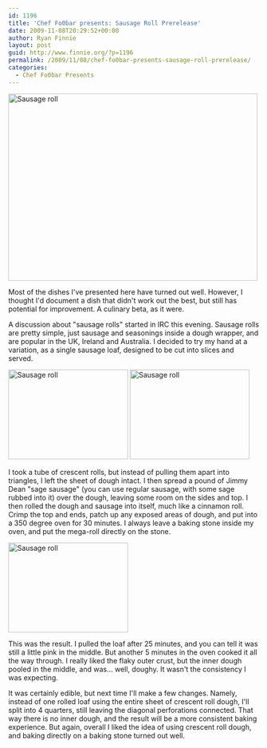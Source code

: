 ```yaml
---
id: 1196
title: 'Chef Fo0bar presents: Sausage Roll Prerelease'
date: 2009-11-08T20:29:52+00:00
author: Ryan Finnie
layout: post
guid: http://www.finnie.org/?p=1196
permalink: /2009/11/08/chef-fo0bar-presents-sausage-roll-prerelease/
categories:
  - Chef Fo0bar Presents
---
```

[<img src="http://farm3.static.flickr.com/2506/4087845507_84d04e74d7.jpg" width="500" height="375" alt="Sausage roll" />](http://www.flickr.com/photos/fo0bar/4087845507/ "Sausage roll by Ryan Finnie, on Flickr")

Most of the dishes I've presented here have turned out well. However, I thought I'd document a dish that didn't work out the best, but still has potential for improvement. A culinary beta, as it were.

A discussion about "sausage rolls" started in IRC this evening. Sausage rolls are pretty simple, just sausage and seasonings inside a dough wrapper, and are popular in the UK, Ireland and Australia. I decided to try my hand at a variation, as a single sausage loaf, designed to be cut into slices and served.

[<img src="http://farm3.static.flickr.com/2476/4087844013_3e65f7e03f_m.jpg" width="240" height="180" alt="Sausage roll" />](http://www.flickr.com/photos/fo0bar/4087844013/ "Sausage roll by Ryan Finnie, on Flickr") [<img src="http://farm3.static.flickr.com/2579/4087844817_12b9bcb0d9_m.jpg" width="240" height="180" alt="Sausage roll" />](http://www.flickr.com/photos/fo0bar/4087844817/ "Sausage roll by Ryan Finnie, on Flickr")

I took a tube of crescent rolls, but instead of pulling them apart into triangles, I left the sheet of dough intact. I then spread a pound of Jimmy Dean "sage sausage" (you can use regular sausage, with some sage rubbed into it) over the dough, leaving some room on the sides and top. I then rolled the dough and sausage into itself, much like a cinnamon roll. Crimp the top and ends, patch up any exposed areas of dough, and put into a 350 degree oven for 30 minutes. I always leave a baking stone inside my oven, and put the mega-roll directly on the stone.

[<img src="http://farm3.static.flickr.com/2488/4087846161_7366bf2636_m.jpg" width="240" height="180" alt="Sausage roll" />](http://www.flickr.com/photos/fo0bar/4087846161/ "Sausage roll by Ryan Finnie, on Flickr")

This was the result. I pulled the loaf after 25 minutes, and you can tell it was still a little pink in the middle. But another 5 minutes in the oven cooked it all the way through. I really liked the flaky outer crust, but the inner dough pooled in the middle, and was... well, doughy. It wasn't the consistency I was expecting.

It was certainly edible, but next time I'll make a few changes. Namely, instead of one rolled loaf using the entire sheet of crescent roll dough, I'll split into 4 quarters, still leaving the diagonal perforations connected. That way there is no inner dough, and the result will be a more consistent baking experience. But again, overall I liked the idea of using crescent roll dough, and baking directly on a baking stone turned out well.

